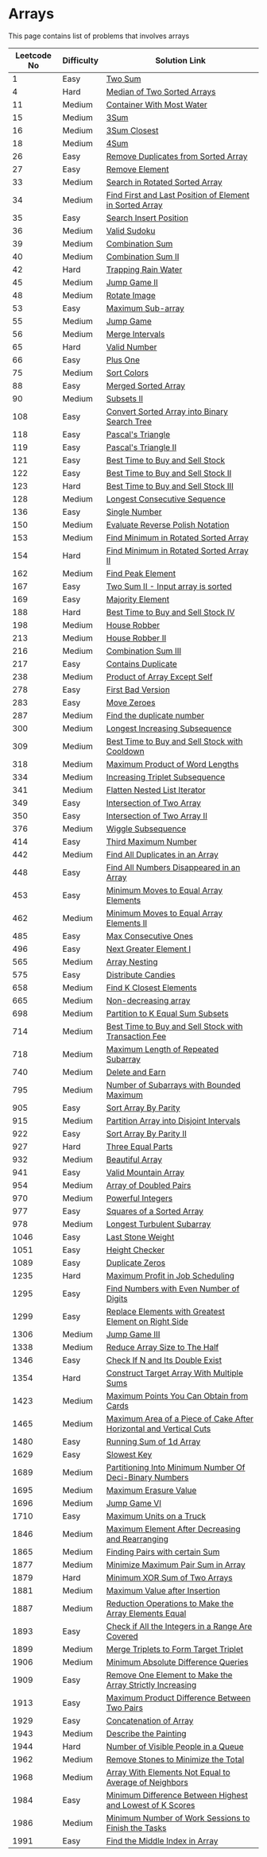 # Arrays

This page contains list of problems that involves arrays

| Leetcode No | Difficulty | Solution Link                                                                                                                                                                                               |
| ----------- | ---------- | ----------------------------------------------------------------------------------------------------------------------------------------------------------------------------------------------------------- |
| 1           | Easy       | [Two Sum](../difficulty-based-problem-index/leetcode-easy/leetcode-1-two-sum.md)                                                                                                                            |
| 4           | Hard       | [Median of Two Sorted Arrays](../difficulty-based-problem-index/leetcode-hard/leetcode-4-median-of-two-sorted-arrays.md)                                                                                    |
| 11          | Medium     | [Container With Most Water](../difficulty-based-problem-index/leetcode-medium/leetcode-11-container-with-most-water.md)                                                                                     |
| 15          | Medium     | [3Sum](../difficulty-based-problem-index/leetcode-medium/leetcode-15-3sum.md)                                                                                                                               |
| 16          | Medium     | [3Sum Closest](../difficulty-based-problem-index/leetcode-medium/leetcode-16-3sum-closest.md)                                                                                                               |
| 18          | Medium     | [4Sum](../difficulty-based-problem-index/leetcode-medium/leetcode-18-4sum.md)                                                                                                                               |
| 26          | Easy       | [Remove Duplicates from Sorted Array](../difficulty-based-problem-index/leetcode-easy/leetcode-26-remove-duplicates-from-sorted-array.md)                                                                   |
| 27          | Easy       | [Remove Element](../difficulty-based-problem-index/leetcode-easy/leetcode-27-remove-element.md)                                                                                                             |
| 33          | Medium     | [Search in Rotated Sorted Array](../difficulty-based-problem-index/leetcode-medium/leetcode-33-search-in-rotated-sorted-array.md)                                                                           |
| 34          | Medium     | [Find First and Last Position of Element in Sorted Array](../difficulty-based-problem-index/leetcode-medium/leetcode-34-find-first-and-last-position-of-element-in-sorted-array.md)                         |
| 35          | Easy       | [Search Insert Position](../difficulty-based-problem-index/leetcode-easy/leetcode-35-search-insert-position.md)                                                                                             |
| 36          | Medium     | [Valid Sudoku](../difficulty-based-problem-index/leetcode-medium/leetcode-36-valid-sudoku.md)                                                                                                               |
| 39          | Medium     | [Combination Sum](../difficulty-based-problem-index/leetcode-medium/leetcode-39-combination-sum.md)                                                                                                         |
| 40          | Medium     | [Combination Sum II](../difficulty-based-problem-index/leetcode-medium/leetcode-40-combination-sum-ii.md)                                                                                                   |
| 42          | Hard       | [Trapping Rain Water](../difficulty-based-problem-index/leetcode-hard/leetcode-42-trapping-rain-water.md)                                                                                                   |
| 45          | Medium     | [Jump Game II](../difficulty-based-problem-index/leetcode-medium/leetcode-45-jump-game-ii.md)                                                                                                               |
| 48          | Medium     | [Rotate Image](../difficulty-based-problem-index/leetcode-medium/leetcode-48-rotate-image.md)                                                                                                               |
| 53          | Easy       | [Maximum Sub-array](../difficulty-based-problem-index/leetcode-easy/leetcode-53-maximum-subarray.md)                                                                                                        |
| 55          | Medium     | [Jump Game](../difficulty-based-problem-index/leetcode-medium/leetcode-55-jump-game.md)                                                                                                                     |
| 56          | Medium     | [Merge Intervals](../difficulty-based-problem-index/leetcode-medium/leetcode-56-merge-intervals.md)                                                                                                         |
| 65          | Hard       | [Valid Number](../difficulty-based-problem-index/leetcode-hard/leetcode-65-valid-number.md)                                                                                                                 |
| 66          | Easy       | [Plus One](../difficulty-based-problem-index/leetcode-easy/leetcode-66-plus-one.md)                                                                                                                         |
| 75          | Medium     | [Sort Colors](../difficulty-based-problem-index/leetcode-medium/leetcode-75-sort-colors.md)                                                                                                                 |
| 88          | Easy       | [Merged Sorted Array](../difficulty-based-problem-index/leetcode-easy/leetcode-88-merge-sorted-array.md)                                                                                                    |
| 90          | Medium     | [Subsets II](../difficulty-based-problem-index/leetcode-medium/leetcode-90-subsets-ii.md)                                                                                                                   |
| 108         | Easy       | [Convert Sorted Array into Binary Search Tree](../difficulty-based-problem-index/leetcode-easy/leetcode-108-convert-sorted-array-to-binary-search-tree.md)                                                  |
| 118         | Easy       | [Pascal's Triangle](../difficulty-based-problem-index/leetcode-easy/leetcode-118-pascals-triangle.md)                                                                                                       |
| 119         | Easy       | [Pascal's Triangle II](../difficulty-based-problem-index/leetcode-easy/leetcode-119-pascals-triangle-ii.md)                                                                                                 |
| 121         | Easy       | [Best Time to Buy and Sell Stock](../difficulty-based-problem-index/leetcode-easy/leetcode-121-best-time-to-buy-and-sell-stock.md)                                                                          |
| 122         | Easy       | [Best Time to Buy and Sell Stock II](../difficulty-based-problem-index/leetcode-easy/leetcode-122-best-time-to-buy-and-sell-stock-ii.md)                                                                    |
| 123         | Hard       | [Best Time to Buy and Sell Stock III](../difficulty-based-problem-index/leetcode-hard/leetcode-123-best-time-to-buy-and-sell-stock-iii.md)                                                                  |
| 128         | Medium     | [Longest Consecutive Sequence](../difficulty-based-problem-index/leetcode-medium/leetcode-128-longest-consecutive-sequence.md)                                                                              |
| 136         | Easy       | [Single Number](../difficulty-based-problem-index/leetcode-easy/leetcode-136-single-number.md)                                                                                                              |
| 150         | Medium     | [Evaluate Reverse Polish Notation](../difficulty-based-problem-index/leetcode-medium/leetcode-150-evaluate-reverse-polish-notation.md)                                                                      |
| 153         | Medium     | [Find Minimum in Rotated Sorted Array](../difficulty-based-problem-index/leetcode-medium/leetcode-153-find-minimum-in-rotated-sorted-array.md)                                                              |
| 154         | Hard       | [Find Minimum in Rotated Sorted Array II](../difficulty-based-problem-index/leetcode-hard/leetcode-154-find-minimum-in-rotated-sorted-array-ii.md)                                                          |
| 162         | Medium     | [Find Peak Element](../difficulty-based-problem-index/leetcode-medium/leetcode-162-find-peak-element.md)                                                                                                    |
| 167         | Easy       | [Two Sum II - Input array is sorted](../difficulty-based-problem-index/leetcode-easy/leetcode-167-two-sum-ii-input-array-is-sorted.md)                                                                      |
| 169         | Easy       | [Majority Element](../difficulty-based-problem-index/leetcode-easy/leetcode-169-majority-element.md)                                                                                                        |
| 188         | Hard       | [Best Time to Buy and Sell Stock IV](../difficulty-based-problem-index/leetcode-hard/leetcode-188-best-time-to-buy-and-sell-stock-iv.md)                                                                    |
| 198         | Medium     | [House Robber](../difficulty-based-problem-index/leetcode-medium/leetcode-198-house-robber.md)                                                                                                              |
| 213         | Medium     | [House Robber II](../difficulty-based-problem-index/leetcode-medium/leetcode-213-house-robber-ii.md)                                                                                                        |
| 216         | Medium     | [Combination Sum III](../difficulty-based-problem-index/leetcode-medium/leetcode-216-combination-sum-iii.md)                                                                                                |
| 217         | Easy       | [Contains Duplicate](../difficulty-based-problem-index/leetcode-easy/leetcode-217-contains-duplicate.md)                                                                                                    |
| 238         | Medium     | [Product of Array Except Self](../difficulty-based-problem-index/leetcode-medium/leetcode-238-product-of-array-except-self.md)                                                                              |
| 278         | Easy       | [First Bad Version](../difficulty-based-problem-index/leetcode-easy/leetcode-278-first-bad-version.md)                                                                                                      |
| 283         | Easy       | [Move Zeroes](../difficulty-based-problem-index/leetcode-easy/leetcode-283-move-zeroes.md)                                                                                                                  |
| 287         | Medium     | [Find the duplicate number](../difficulty-based-problem-index/leetcode-medium/leetcode-287-find-the-duplicate-number.md)                                                                                    |
| 300         | Medium     | [Longest Increasing Subsequence](../difficulty-based-problem-index/leetcode-medium/leetcode-300-longest-increasing-subsequence.md)                                                                          |
| 309         | Medium     | [Best Time to Buy and Sell Stock with Cooldown](../difficulty-based-problem-index/leetcode-medium/leetcode-309-best-time-to-buy-and-sell-stock-with-cooldown.md)                                            |
| 318         | Medium     | [Maximum Product of Word Lengths](../difficulty-based-problem-index/leetcode-medium/leetcode-318-maximum-product-of-word-lengths.md)                                                                        |
| 334         | Medium     | [Increasing Triplet Subsequence](../difficulty-based-problem-index/leetcode-medium/leetcode-334-increasing-triplet-subsequence.md)                                                                          |
| 341         | Medium     | [Flatten Nested List Iterator](../difficulty-based-problem-index/leetcode-medium/leetcode-341-flatten-nested-list-iterator.md)                                                                              |
| 349         | Easy       | [Intersection of Two Array](../difficulty-based-problem-index/leetcode-easy/leetcode-349-intersection-of-two-arrays.md)                                                                                     |
| 350         | Easy       | [Intersection of Two Array II](../difficulty-based-problem-index/leetcode-easy/leetcode-350-intersection-of-two-array-ii.md)                                                                                |
| 376         | Medium     | [Wiggle Subsequence](../difficulty-based-problem-index/leetcode-medium/leetcode-376-wiggle-subsequence.md)                                                                                                  |
| 414         | Easy       | [Third Maximum Number](../difficulty-based-problem-index/leetcode-easy/leetcode-414-third-maximum-number.md)                                                                                                |
| 442         | Medium     | [Find All Duplicates in an Array](../difficulty-based-problem-index/leetcode-medium/leetcode-442-find-all-duplicates-in-an-array.md)                                                                        |
| 448         | Easy       | [Find All Numbers Disappeared in an Array](../difficulty-based-problem-index/leetcode-easy/leetcode-448-find-all-numbers-disappeared-in-an-array.md)                                                        |
| 453         | Easy       | [Minimum Moves to Equal Array Elements](../difficulty-based-problem-index/leetcode-easy/leetcode-453-minimum-moves-to-equal-array-elements.md)                                                              |
| 462         | Medium     | [Minimum Moves to Equal Array Elements II](../difficulty-based-problem-index/leetcode-medium/leetcode-462-minimum-moves-to-equal-array-elements-ii.md)                                                      |
| 485         | Easy       | [Max Consecutive Ones](../difficulty-based-problem-index/leetcode-easy/leetcode-485-max-consecutive-ones.md)                                                                                                |
| 496         | Easy       | [Next Greater Element I](../difficulty-based-problem-index/leetcode-easy/leetcode-496-next-greater-element-i.md)                                                                                            |
| 565         | Medium     | [Array Nesting](../difficulty-based-problem-index/leetcode-medium/leetcode-565-array-nesting.md)                                                                                                            |
| 575         | Easy       | [Distribute Candies](../difficulty-based-problem-index/leetcode-easy/leetcode-575-distribute-candies.md)                                                                                                    |
| 658         | Medium     | [Find K Closest Elements](../difficulty-based-problem-index/leetcode-medium/leetcode-658-find-k-closest-elements.md)                                                                                        |
| 665         | Medium     | [Non-decreasing array](../difficulty-based-problem-index/leetcode-medium/leetcode-665-non-decreasing-array.md)                                                                                              |
| 698         | Medium     | [Partition to K Equal Sum Subsets](../difficulty-based-problem-index/leetcode-medium/leetcode-698-partition-to-k-equal-sum-subsets.md)                                                                      |
| 714         | Medium     | [Best Time to Buy and Sell Stock with Transaction Fee](../difficulty-based-problem-index/leetcode-medium/leetcode-714-best-time-to-buy-and-sell-stock-with-transaction-fee.md)                              |
| 718         | Medium     | [Maximum Length of Repeated Subarray](../difficulty-based-problem-index/leetcode-medium/leetcode-718-maximum-length-of-repeated-subarray.md)                                                                |
| 740         | Medium     | [Delete and Earn](../difficulty-based-problem-index/leetcode-medium/leetcode-740-delete-and-earn.md)                                                                                                        |
| 795         | Medium     | [Number of Subarrays with Bounded Maximum](../difficulty-based-problem-index/leetcode-medium/leetcode-795-number-of-subarrays-with-bounded-maximum.md)                                                      |
| 905         | Easy       | [Sort Array By Parity](../difficulty-based-problem-index/leetcode-easy/leetcode-905-sort-array-by-parity.md)                                                                                                |
| 915         | Medium     | [Partition Array into Disjoint Intervals](../difficulty-based-problem-index/leetcode-medium/leetcode-915-partition-array-into-disjoint-intervals.md)                                                        |
| 922         | Easy       | [Sort Array By Parity II](../difficulty-based-problem-index/leetcode-easy/leetcode-922-sort-array-by-parity-ii.md)                                                                                          |
| 927         | Hard       | [Three Equal Parts](../difficulty-based-problem-index/leetcode-hard/leetcode-927-three-equal-parts.md)                                                                                                      |
| 932         | Medium     | [Beautiful Array](../difficulty-based-problem-index/leetcode-medium/leetcode-932-beautiful-array.md)                                                                                                        |
| 941         | Easy       | [Valid Mountain Array](../difficulty-based-problem-index/leetcode-easy/leetcode-941-valid-mountain-array.md)                                                                                                |
| 954         | Medium     | [Array of Doubled Pairs](../difficulty-based-problem-index/leetcode-medium/leetcode-954-array-of-doubled-pairs.md)                                                                                          |
| 970         | Medium     | [Powerful Integers](../difficulty-based-problem-index/leetcode-medium/leetcode-970-powerful-integers.md)                                                                                                    |
| 977         | Easy       | [Squares of a Sorted Array](../difficulty-based-problem-index/leetcode-easy/leetcode-977-squares-of-a-sorted-array.md)                                                                                      |
| 978         | Medium     | [Longest Turbulent Subarray](../difficulty-based-problem-index/leetcode-medium/leetcode-978-longest-turbulent-subarray.md)                                                                                  |
| 1046        | Easy       | [Last Stone Weight](../difficulty-based-problem-index/leetcode-easy/leetcode-1046-last-stone-weight.md)                                                                                                     |
| 1051        | Easy       | [Height Checker](../difficulty-based-problem-index/leetcode-easy/leetcode-1051-height-checker.md)                                                                                                           |
| 1089        | Easy       | [Duplicate Zeros](../difficulty-based-problem-index/leetcode-easy/leetcode-1089-duplicate-zeros.md)                                                                                                         |
| 1235        | Hard       | [Maximum Profit in Job Scheduling](../difficulty-based-problem-index/leetcode-hard/leetcode-1235-maximum-profit-in-job-scheduling.md)                                                                       |
| 1295        | Easy       | [Find Numbers with Even Number of Digits](../difficulty-based-problem-index/leetcode-easy/leetcode-1295-find-numbers-with-even-number-of-digits.md)                                                         |
| 1299        | Easy       | [Replace Elements with Greatest Element on Right Side](../difficulty-based-problem-index/leetcode-easy/leetcode-1299-replace-elements-with-greatest-element-on-right-side.md)                               |
| 1306        | Medium     | [Jump Game III](../difficulty-based-problem-index/leetcode-medium/leetcode-1306-jump-game-iii.md)                                                                                                           |
| 1338        | Medium     | [Reduce Array Size to The Half](../difficulty-based-problem-index/leetcode-medium/leetcode-1338-reduce-array-size-to-the-half.md)                                                                           |
| 1346        | Easy       | [Check If N and Its Double Exist](../difficulty-based-problem-index/leetcode-easy/leetcode-1346-check-if-n-and-its-double-exist.md)                                                                         |
| 1354        | Hard       | [Construct Target Array With Multiple Sums](../difficulty-based-problem-index/leetcode-hard/leetcode-1354-construct-target-array-with-multiple-sums.md)                                                     |
| 1423        | Medium     | [Maximum Points You Can Obtain from Cards](../difficulty-based-problem-index/leetcode-medium/leetcode-1423-maximum-points-you-can-obtain-from-cards.md)                                                     |
| 1465        | Medium     | [Maximum Area of a Piece of Cake After Horizontal and Vertical Cuts](../difficulty-based-problem-index/leetcode-medium/leetcode-1465-maximum-area-of-a-piece-of-cake-after-horizontal-and-vertical-cuts.md) |
| 1480        | Easy       | [Running Sum of 1d Array](../difficulty-based-problem-index/leetcode-easy/leetcode-1480-running-sum-of-1d-array.md)                                                                                         |
| 1629        | Easy       | [Slowest Key](../difficulty-based-problem-index/leetcode-easy/leetcode-1629-slowest-key.md)                                                                                                                 |
| 1689        | Medium     | [Partitioning Into Minimum Number Of Deci-Binary Numbers](../difficulty-based-problem-index/leetcode-medium/leetcode-1689-partitioning-into-minimum-number-of-deci-binary-numbers.md)                       |
| 1695        | Medium     | [Maximum Erasure Value](../difficulty-based-problem-index/leetcode-medium/leetcode-1695-maximum-erasure-value.md)                                                                                           |
| 1696        | Medium     | [Jump Game VI](../difficulty-based-problem-index/leetcode-medium/leetcode-1696-jump-game-vi.md)                                                                                                             |
| 1710        | Easy       | [Maximum Units on a Truck](../difficulty-based-problem-index/leetcode-easy/leetcode-1710-maximum-units-on-a-truck.md)                                                                                       |
| 1846        | Medium     | [Maximum Element After Decreasing and Rearranging](../difficulty-based-problem-index/leetcode-medium/leetcode-1846-maximum-element-after-decreasing-and-rearranging.md)                                     |
| 1865        | Medium     | [Finding Pairs with certain Sum](../difficulty-based-problem-index/leetcode-medium/leetcode-1865-finding-pairs-with-a-certain-sum.md)                                                                       |
| 1877        | Medium     | [Minimize Maximum Pair Sum in Array](../difficulty-based-problem-index/leetcode-medium/leetcode-1877-minimize-maximum-pair-sum-in-array.md)                                                                 |
| 1879        | Hard       | [Minimum XOR Sum of Two Arrays](../difficulty-based-problem-index/leetcode-hard/leetcode-1879-minimum-xor-sum-of-two-arrays.md)                                                                             |
| 1881        | Medium     | [Maximum Value after Insertion](../difficulty-based-problem-index/leetcode-medium/leetcode-1881-maximum-value-after-insertion.md)                                                                           |
| 1887        | Medium     | [Reduction Operations to Make the Array Elements Equal](../difficulty-based-problem-index/leetcode-medium/leetcode-1887-reduction-operations-to-make-the-array-elements-equal.md)                           |
| 1893        | Easy       | [Check if All the Integers in a Range Are Covered](../difficulty-based-problem-index/leetcode-easy/leetcode-1893-check-if-all-the-integers-in-a-range-are-covered.md)                                       |
| 1899        | Medium     | [Merge Triplets to Form Target Triplet](../difficulty-based-problem-index/leetcode-medium/leetcode-1899-merge-triplets-to-form-target-triplet.md)                                                           |
| 1906        | Medium     | [Minimum Absolute Difference Queries](../difficulty-based-problem-index/leetcode-medium/leetcode-1906-minimum-absolute-difference-queries.md)                                                               |
| 1909        | Easy       | [Remove One Element to Make the Array Strictly Increasing](../difficulty-based-problem-index/leetcode-easy/leetcode-1909-remove-one-element-to-make-the-array-strictly-increasing.md)                       |
| 1913        | Easy       | [Maximum Product Difference Between Two Pairs](../difficulty-based-problem-index/leetcode-easy/leetcode-1913-maximum-product-difference-between-two-pairs.md)                                               |
| 1929        | Easy       | [Concatenation of Array](../difficulty-based-problem-index/leetcode-easy/leetcode-1929-concatenation-of-array.md)                                                                                           |
| 1943        | Medium     | [Describe the Painting](../difficulty-based-problem-index/leetcode-medium/leetcode-1943-describe-the-painting.md)                                                                                           |
| 1944        | Hard       | [Number of Visible People in a Queue](../difficulty-based-problem-index/leetcode-hard/leetcode-1944-number-of-visible-people-in-a-queue.md)                                                                 |
| 1962        | Medium     | [Remove Stones to Minimize the Total](../difficulty-based-problem-index/leetcode-medium/leetcode-1962-remove-stones-to-minimize-the-total.md)                                                               |
| 1968        | Medium     | [Array With Elements Not Equal to Average of Neighbors](../difficulty-based-problem-index/leetcode-medium/leetcode-1968-array-with-elements-not-equal-to-average-of-neighbors.md)                           |
| 1984        | Easy       | [Minimum Difference Between Highest and Lowest of K Scores](../difficulty-based-problem-index/leetcode-easy/leetcode-1984-minimum-difference-between-highest-and-lowest-of-k-scores.md)                     |
| 1986        | Medium     | [Minimum Number of Work Sessions to Finish the Tasks](../difficulty-based-problem-index/leetcode-medium/leetcode-1986-minimum-number-of-work-sessions-to-finish-the-tasks.md)                               |
| 1991        | Easy       | [Find the Middle Index in Array](../difficulty-based-problem-index/leetcode-easy/leetcode-1991-find-the-middle-index-in-array.md)                                                                           |


